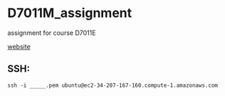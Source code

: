 # D7011M_assignment
assignment for course D7011E

[website](http://ec2-34-207-167-160.compute-1.amazonaws.com)

## SSH:
``ssh -i _____.pem ubuntu@ec2-34-207-167-160.compute-1.amazonaws.com``
